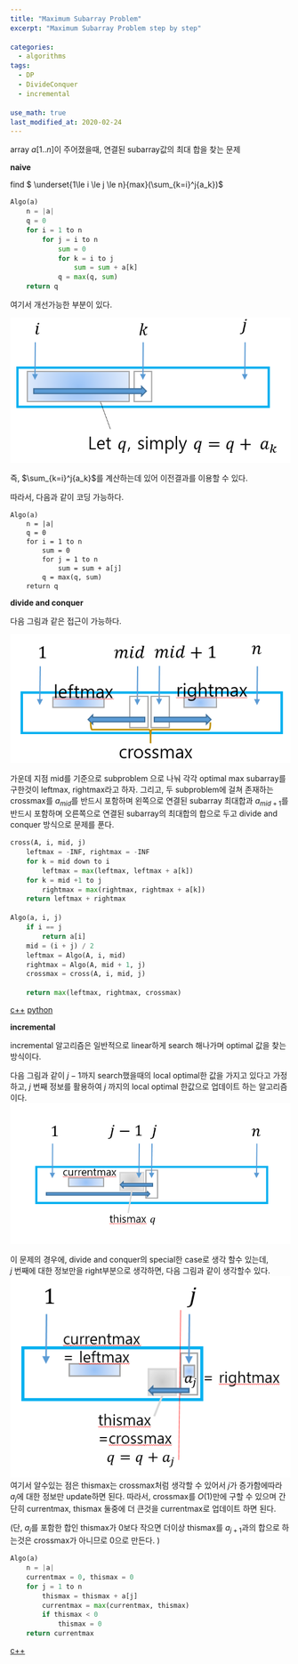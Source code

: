 ```yaml
---
title: "Maximum Subarray Problem"
excerpt: "Maximum Subarray Problem step by step"

categories:
  - algorithms
tags:
  - DP 
  - DivideConquer
  - incremental 

use_math: true
last_modified_at: 2020-02-24
---
```


array $a[1..n]$이 주어졌을때, 연결된 subarray값의 최대 합을 찾는 문제

**naive** 

find $ \underset{1\le i \le j \le n}{max}(\sum_{k=i}^j{a_k})$

```python
Algo(a)
    n = |a|
    q = 0
	for i = 1 to n 
    	for j = i to n 
        	sum = 0
            for k = i to j 
            	sum = sum + a[k]
            q = max(q, sum)
    return q
```



여기서 개선가능한 부분이 있다.

![](/assets/images/maxsub1.PNG)

즉,  $\sum_{k=i}^j{a_k}$를 계산하는데 있어 이전결과를 이용할 수 있다.  

따라서, 다음과 같이 코딩 가능하다.

```
Algo(a)
	n = |a|
	q = 0
	for i = 1 to n 
		sum = 0
		for j = 1 to n 
			sum = sum + a[j]
        q = max(q, sum)
    return q
```



**divide and conquer**

다음 그림과 같은 접근이 가능하다. 

![](/assets/images/maxsub2.PNG)

가운데 지점 mid를 기준으로 subproblem 으로 나눠 각각 optimal max subarray를 구한것이 leftmax, rightmax라고 하자. 그리고, 두 subproblem에 걸쳐 존재하는 crossmax를 $a_{mid}$를 반드시 포함하며 왼쪽으로 연결된 subarray 최대합과 $a_{mid+1}$를 반드시 포함하며 오른쪽으로 연결된 subarray의 최대합의 합으로 두고 divide and conquer 방식으로 문제를 푼다.

```python
cross(A, i, mid, j)
	leftmax = -INF, rightmax = -INF 
    for k = mid down to i
    	leftmax = max(leftmax, leftmax + a[k])
    for k = mid +1 to j 
    	rightmax = max(rightmax, rightmax + a[k])
	return leftmax + rightmax

Algo(a, i, j)
	if i == j 
    	return a[i]
    mid = (i + j) / 2
    leftmax = Algo(A, i, mid)
    rightmax = Algo(A, mid + 1, j)
    crossmax = cross(A, i, mid, j)
    
    return max(leftmax, rightmax, crossmax)
```



[c++](https://github.com/SUNGWOOKYOO/Algorithm/blob/master/src_Cplus/MaxSubarray.cpp) [python](https://github.com/SUNGWOOKYOO/Algorithm/blob/master/src_Python/sw_FindMaxArray.ipynb)



**incremental**

incremental 알고리즘은 일반적으로 linear하게 search 해나가며 optimal 값을 찾는 방식이다. 

다음 그림과 같이 $j-1$까지 search했을때의 local optimal한 값을 가지고 있다고 가정하고, $j$ 번째 정보를 활용하여 $j$ 까지의 local optimal 한값으로 업데이트 하는 알고리즘이다.
![](/assets/images/maxsub3.PNG)

이 문제의 경우에, divide and conquer의 special한 case로 생각 할수 있는데,  
$j$ 번째에 대한 정보만을 right부분으로 생각하면, 다음 그림과 같이 생각할수 있다.
![](/assets/images/maxsub4.PNG)
여기서 알수있는 점은 thismax는 crossmax처럼 생각할 수 있어서 $j$가 증가함에따라 $a_j$에 대한 정보만 update하면 된다. 따라서, crossmax를 $O(1)$만에 구할 수 있으며 간단히 currentmax, thismax 둘중에 더 큰것을 currentmax로 업데이트 하면 된다.

(단,  $a_j$를 포함한 합인 thismax가 0보다 작으면 더이상 thismax를 $a_{j+1}$과의 합으로 하는것은 crossmax가 아니므로 0으로 만든다. )

```python
Algo(a)
	n = |a|
	currentmax = 0, thismax = 0
	for j = 1 to n 
    	thismax = thismax + a[j]
        currentmax = max(currentmax, thismax)
		if thismax < 0
        	thismax = 0
    return currentmax
```



[c++](https://github.com/SUNGWOOKYOO/Algorithm/blob/master/src_Cplus/MaxSubarray2.cpp)

